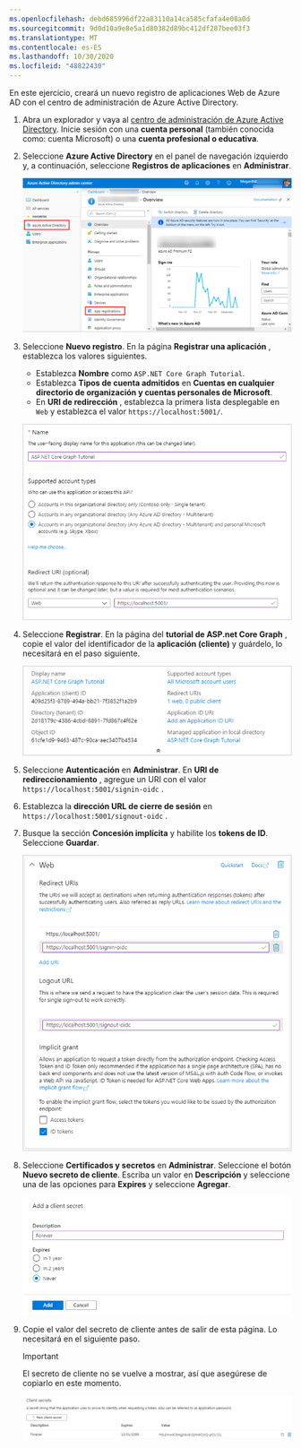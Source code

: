 ```yaml
---
ms.openlocfilehash: debd685996df22a83110a14ca585cfafa4e08a0d
ms.sourcegitcommit: 9d0d10a9e8e5a1d80382d89bc412df287bee03f3
ms.translationtype: MT
ms.contentlocale: es-ES
ms.lasthandoff: 10/30/2020
ms.locfileid: "48822430"
---
```

<!-- markdownlint-disable MD002 MD041 -->

En este ejercicio, creará un nuevo registro de aplicaciones Web de Azure AD con el centro de administración de Azure Active Directory.

1. Abra un explorador y vaya al [centro de administración de Azure Active Directory](https://aad.portal.azure.com). Inicie sesión con una **cuenta personal** (también conocida como: cuenta Microsoft) o una **cuenta profesional o educativa**.

1. Seleccione **Azure Active Directory** en el panel de navegación izquierdo y, a continuación, seleccione **Registros de aplicaciones** en **Administrar**.

    ![Una captura de pantalla de los registros de la aplicación ](./images/aad-portal-app-registrations.png)

1. Seleccione **Nuevo registro**. En la página **Registrar una aplicación** , establezca los valores siguientes.

    - Establezca **Nombre** como `ASP.NET Core Graph Tutorial`.
    - Establezca **Tipos de cuenta admitidos** en **Cuentas en cualquier directorio de organización y cuentas personales de Microsoft**.
    - En **URI de redirección** , establezca la primera lista desplegable en `Web` y establezca el valor `https://localhost:5001/`.

    ![Captura de pantalla de la página registrar una aplicación](./images/aad-register-an-app.png)

1. Seleccione **Registrar**. En la página del **tutorial de ASP.net Core Graph** , copie el valor del identificador de la **aplicación (cliente)** y guárdelo, lo necesitará en el paso siguiente.

    ![Captura de pantalla del identificador de la aplicación del nuevo registro de la aplicación](./images/aad-application-id.png)

1. Seleccione **Autenticación** en **Administrar**. En **URI de redireccionamiento** , agregue un URI con el valor `https://localhost:5001/signin-oidc` .

1. Establezca la **dirección URL de cierre de sesión** en `https://localhost:5001/signout-oidc` .

1. Busque la sección **Concesión implícita** y habilite los **tokens de ID**. Seleccione **Guardar**.

    ![Una captura de pantalla de la configuración de la plataforma web en Azure portal](./images/aad-web-platform.png)

1. Seleccione **Certificados y secretos** en **Administrar**. Seleccione el botón **Nuevo secreto de cliente**. Escriba un valor en **Descripción** y seleccione una de las opciones para **Expires** y seleccione **Agregar**.

    ![Captura de pantalla del cuadro de diálogo Agregar un secreto de cliente](./images/aad-new-client-secret.png)

1. Copie el valor del secreto de cliente antes de salir de esta página. Lo necesitará en el siguiente paso.

    > [!IMPORTANT]
    > El secreto de cliente no se vuelve a mostrar, así que asegúrese de copiarlo en este momento.

    ![Captura de pantalla del secreto de cliente recién agregado](./images/aad-copy-client-secret.png)
